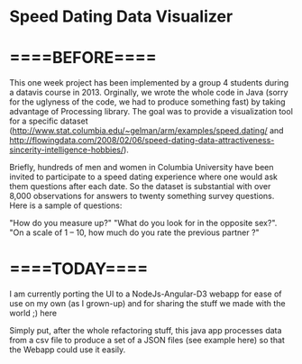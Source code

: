 Speed Dating Data Visualizer
============

====BEFORE====
=

This one week project has been implemented by a group 4 students during a datavis course in 2013. 
Orginally, we wrote the whole code in Java (sorry for the uglyness of the code, we had to produce something fast) by taking advantage of Processing library. The goal was to provide a visualization tool for a specific dataset (http://www.stat.columbia.edu/~gelman/arm/examples/speed.dating/ and http://flowingdata.com/2008/02/06/speed-dating-data-attractiveness-sincerity-intelligence-hobbies/).

Briefly, hundreds of men and women in Columbia University have been invited to participate to a speed dating experience where one would ask them questions after each date. So the dataset is substantial with over 8,000 observations for answers to twenty something survey questions. Here is a sample of questions:

"How do you measure up?"
"What do you look for in the opposite sex?".
"On a scale of 1 – 10, how much do you rate the previous partner ?"

====TODAY====
=
I am currently porting the UI to a NodeJs-Angular-D3 webapp for ease of use on my own (as I grown-up) and for sharing the stuff we made with the world ;) here

Simply put, after the whole refactoring stuff, this java app processes data from a csv file to produce a set of a JSON files (see example here) so that the Webapp could use it easily.
